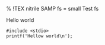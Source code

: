 % !TEX nitrile SAMP fs = small
Test fs

Hello world

    #include <stdio>
    printf('Hellow world\n');


